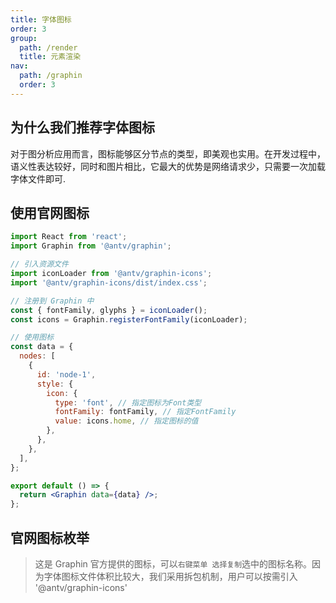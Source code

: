 ```yaml
---
title: 字体图标
order: 3
group:
  path: /render
  title: 元素渲染
nav:
  path: /graphin
  order: 3
---
```


## 为什么我们推荐字体图标

对于图分析应用而言，图标能够区分节点的类型，即美观也实用。在开发过程中，语义性表达较好，同时和图片相比，它最大的优势是网络请求少，只需要一次加载字体文件即可.

## 使用官网图标

```jsx | pure
import React from 'react';
import Graphin from '@antv/graphin';

// 引入资源文件
import iconLoader from '@antv/graphin-icons';
import '@antv/graphin-icons/dist/index.css';

// 注册到 Graphin 中
const { fontFamily, glyphs } = iconLoader();
const icons = Graphin.registerFontFamily(iconLoader);

// 使用图标
const data = {
  nodes: [
    {
      id: 'node-1',
      style: {
        icon: {
          type: 'font', // 指定图标为Font类型
          fontFamily: fontFamily, // 指定FontFamily
          value: icons.home, // 指定图标的值
        },
      },
    },
  ],
};

export default () => {
  return <Graphin data={data} />;
};
```

## 官网图标枚举

> 这是 Graphin 官方提供的图标，可以`右键菜单 选择复制`选中的图标名称。因为字体图标文件体积比较大，我们采用拆包机制，用户可以按需引入 '@antv/graphin-icons'

<code src='./index.tsx'>
